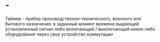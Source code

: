 # -
Та́ймер - прибор производственно-технического, военного или бытового назначения, в заданный момент времени выдающий установленный сигнал либо включающий / выключающий какое-либо оборудование через свое устройство коммутации
